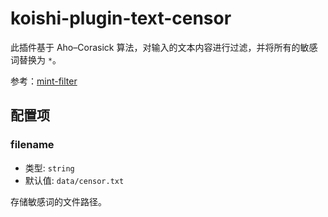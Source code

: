 # koishi-plugin-text-censor

此插件基于 Aho–Corasick 算法，对输入的文本内容进行过滤，并将所有的敏感词替换为 `*`。

参考：[mint-filter](https://github.com/ZhelinCheng/mint-filter)

## 配置项

### filename

- 类型: `string`
- 默认值: `data/censor.txt`

存储敏感词的文件路径。
